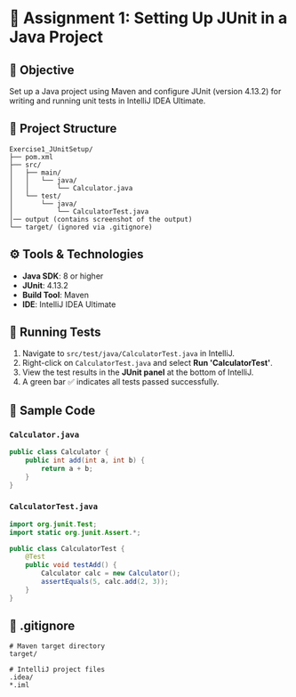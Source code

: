 # 📘 Assignment 1: Setting Up JUnit in a Java Project

## 📌 Objective
Set up a Java project using Maven and configure JUnit (version 4.13.2) for writing and running unit tests in IntelliJ IDEA Ultimate.

## 📁 Project Structure
```
Exercise1_JUnitSetup/
├── pom.xml
├── src/
│   ├── main/
│   │   └── java/
│   │       └── Calculator.java
│   └── test/
│       └── java/
│           └── CalculatorTest.java
│── output (contains screenshot of the output)
└── target/ (ignored via .gitignore)
```

## ⚙️ Tools & Technologies
- **Java SDK**: 8 or higher
- **JUnit**: 4.13.2
- **Build Tool**: Maven
- **IDE**: IntelliJ IDEA Ultimate



## 🧪 Running Tests
1. Navigate to `src/test/java/CalculatorTest.java` in IntelliJ.
2. Right-click on `CalculatorTest.java` and select **Run 'CalculatorTest'**.
3. View the test results in the **JUnit panel** at the bottom of IntelliJ.
4. A green bar ✅ indicates all tests passed successfully.

## 🧪 Sample Code
### `Calculator.java`
```java
public class Calculator {
    public int add(int a, int b) {
        return a + b;
    }
}
```

### `CalculatorTest.java`
```java
import org.junit.Test;
import static org.junit.Assert.*;

public class CalculatorTest {
    @Test
    public void testAdd() {
        Calculator calc = new Calculator();
        assertEquals(5, calc.add(2, 3));
    }
}
```

## 🚫 .gitignore
```
# Maven target directory
target/

# IntelliJ project files
.idea/
*.iml
```

